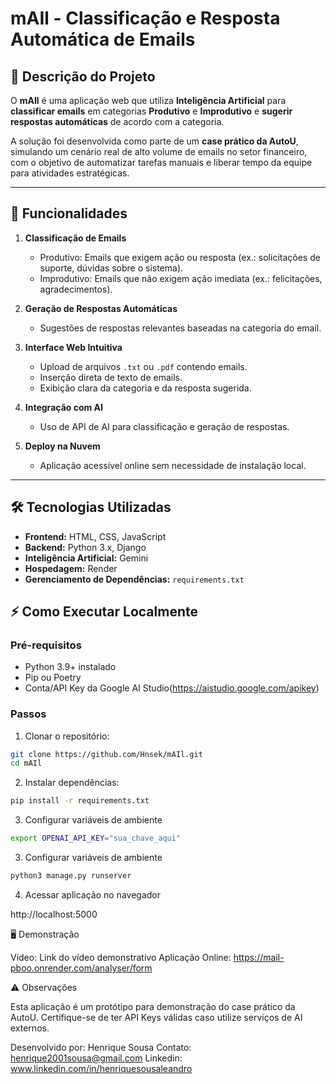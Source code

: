 # mAIl - Classificação e Resposta Automática de Emails

## 📝 Descrição do Projeto

O **mAIl** é uma aplicação web que utiliza **Inteligência Artificial** para **classificar emails** em categorias **Produtivo** e **Improdutivo** e **sugerir respostas automáticas** de acordo com a categoria.  

A solução foi desenvolvida como parte de um **case prático da AutoU**, simulando um cenário real de alto volume de emails no setor financeiro, com o objetivo de automatizar tarefas manuais e liberar tempo da equipe para atividades estratégicas.

---

## 🎯 Funcionalidades

1. **Classificação de Emails**
   - Produtivo: Emails que exigem ação ou resposta (ex.: solicitações de suporte, dúvidas sobre o sistema).
   - Improdutivo: Emails que não exigem ação imediata (ex.: felicitações, agradecimentos).

2. **Geração de Respostas Automáticas**
   - Sugestões de respostas relevantes baseadas na categoria do email.

3. **Interface Web Intuitiva**
   - Upload de arquivos `.txt` ou `.pdf` contendo emails.
   - Inserção direta de texto de emails.
   - Exibição clara da categoria e da resposta sugerida.

4. **Integração com AI**
   - Uso de API de AI para classificação e geração de respostas.

5. **Deploy na Nuvem**
   - Aplicação acessível online sem necessidade de instalação local.

---

## 🛠 Tecnologias Utilizadas

- **Frontend:** HTML, CSS, JavaScript
- **Backend:** Python 3.x, Django
- **Inteligência Artificial:** Gemini
- **Hospedagem:** Render 
- **Gerenciamento de Dependências:** `requirements.txt`

## ⚡ Como Executar Localmente

### Pré-requisitos

- Python 3.9+ instalado
- Pip ou Poetry
- Conta/API Key da Google AI Studio(https://aistudio.google.com/apikey)

### Passos

1. Clonar o repositório:

```bash
git clone https://github.com/Hnsek/mAIl.git
cd mAIl
```

2. Instalar dependências:

```bash
pip install -r requirements.txt
```

3. Configurar variáveis de ambiente

```bash
export OPENAI_API_KEY="sua_chave_aqui"
```

3. Configurar variáveis de ambiente

```bash
python3 manage.py runserver
```

4. Acessar aplicação no navegador

http://localhost:5000

🖥 Demonstração

Vídeo: Link do vídeo demonstrativo
Aplicação Online: https://mail-pboo.onrender.com/analyser/form

⚠️ Observações

Esta aplicação é um protótipo para demonstração do case prático da AutoU.
Certifique-se de ter API Keys válidas caso utilize serviços de AI externos.

Desenvolvido por: Henrique Sousa
Contato: henrique2001sousa@gmail.com
Linkedin: www.linkedin.com/in/henriquesousaleandro

